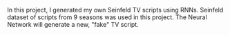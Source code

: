 In this project, I generated my own Seinfeld TV scripts using RNNs. Seinfeld dataset of scripts from 9 seasons was used in this project. The Neural Network will generate a new, "fake" TV script.
